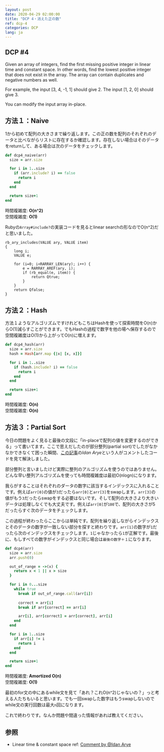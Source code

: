 ```yaml
---
layout: post
date: 2020-04-29 02:00:00
title: "DCP 4・消えた正の数"
ref: dcp-4
categories: DCP
lang: ja
---
```


## **DCP #4**

Given an array of integers, find the first missing positive integer in linear time and constant space. In other words, find the lowest positive integer that does not exist in the array. The array can contain duplicates and negative numbers as well.

For example, the input [3, 4, -1, 1] should give 2. The input [1, 2, 0] should give 3.

You can modify the input array in-place.

<div class="divider"></div>

## **方法１：Naive**
1から初めて配列の大きさまで繰り返します。この正の数を配列のそれぞれのデータと比べながらリストに存在するか確認します。存在しない場合はそのデータをreturnして、ある場合は次のデータをチェックします。

```rb
def dcp4_naive(arr)
  size = arr.size

  for i in 1..size
    if (arr.include? i) == false
      return i
    end
  end

  return size+1
end
```
時間複雑度:  **O(n^2)**<br>
空間複雑度: **O(1)**

Rubyの`Array#include?`の実装コードを見るとlinear searchの形なのでO(n^2)だと思いました。

```
rb_ary_includes(VALUE ary, VALUE item)
{
    long i;
    VALUE e;

    for (i=0; i<RARRAY_LEN(ary); i++) {
        e = RARRAY_AREF(ary, i);
        if (rb_equal(e, item)) {
            return Qtrue;
        }
    }
    return Qfalse;
}
```

## **方法２：Hash**
方法１ようなアルゴリズムですけれどもこちはHashを使って探索時間をO(n)からO(1)減らすことができます。でもHashの過程で数字を他の場へ保存するので空間複雑度はO(1)から上がってO(n)に増えます。

```rb
def dcp4_hash(arr)
  size = arr.size
  hash = Hash[arr.map {|x| [x, x]}]

  for i in 1..size
    if (hash.include? i) == false
      return i
    end
  end

  return size+1
end
```
時間複雑度:  **O(n)**<br>
空間複雑度: **O(n)**


## **方法３：Partial Sort**

今日の問題をよく見ると最後の文段に「in-placeで配列の値を変更するのができる」って書いてます。ここで思えだしたのが部分整列(partial sort)でしたがなかなかできなくて困った瞬間、[この記事](https://dev.to/cwetanow/daily-coding-problem-4-4c3g)の<i>Idan Arye</i>という人がコメントしたコードを見て解決しました。


部分整列と言いましたけど実際に整列のアルゴリズムを使うのではありません。どんな早い整列アルゴリズムを使っても時間複雑度は最初O(nlogn)になります。

我らがすることはそれぞれのダータの数字に該当するインデックスに入れることです。例えば`arr[0]`の値が`3`だったら`arr[0]`と`arr[3]`をswapします。`arr[3]`の値がもう`3`だったらswapをする必要はないです。そして配列の大きさより大きいデータは処理しなくでも大丈夫です。例えば`arr[0]`が`100`で、配列の大きさが5だったらすぐ次のデータをチェックします。

この過程が終わったらここからは単純です。配列を繰り返しながらインデックスとそのデータの数字が一致しない部分を探すと終わりです。`arr[1]`の数字が`1`だったら次のインデックスをチェックします。`1`じゃなかったら`1`が正解です。最後に、もしすべての数字がインデックスと同じ場合は`最後の数字＋１`になります。

```rb
def dcp4(arr)
  size = arr.size
  arr.push(0)

  out_of_range = ->(x) {
    return x < 1 || x > size
  }

  for i in 0...size
    while true
      break if out_of_range.call(arr[i])
      
      correct = arr[i]
      break if arr[correct] == arr[i]

      arr[i], arr[correct] = arr[correct], arr[i]
    end
  end

  for i in 1..size
    if arr[i] != i
      return i
    end
  end

  return size+1
end
```
時間複雑度:  **Amortized O(n)**<br>
空間複雑度: **O(1)**

最初のfor文の中にあるwhile文を見て「あれ？これO(n^2)じゃないの？」っと考える人たちもいると思います。でも一回swapした数字はもうswapしないのでwhile文の実行回数は最大`n`回になります。

これで終わりです。なんか問題や間違った情報があれば教えてください。

<div class="divider"></div>

## **参照** <a id="ref"></a>
- Linear time & constant space ref: [Comment by @Idan Arye](https://dev.to/cwetanow/daily-coding-problem-4-4c3g)
